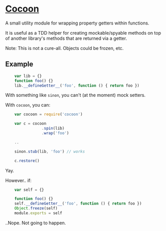 # [Cocoon](https://npmjs.org/package/cocoon)

A small utility module for wrapping property getters within functions.

It is useful as a TDD helper for creating mockable/spyable methods on top of another
library's methods that are returned via a getter.

Note: This is not a cure-all. Objects could be frozen, etc.

## Example

```javascript
    var lib = {}
    function foo() {}
    lib.__defineGetter__('foo', function () { return foo })
```

With something like `sinon`, you can't (at the moment) mock setters.

With `cocoon`, you can:

```javascript
    var cocoon = require('cocoon')

    var c = cocoon
                .spin(lib)
                .wrap('foo')

    ..

    sinon.stub(lib, 'foo') // works

    c.restore()
```

Yay.

However.. if:

```javascript
    var self = {}

    function foo() {}
    self.__defineGetter__('foo', function () { return foo })
    Object.freeze(self)
    module.exports = self
```

..Nope. Not going to happen.
